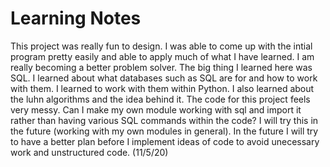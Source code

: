 # Learning Notes
This project was really fun to design. I was able to come up with the intial program pretty easily and able to apply much of what I have learned.
I am really becoming a better problem solver. The big thing I learned here was SQL. I learned about what databases such as SQL are for and how
to work with them. I learned to work with them within Python. I also learned about the luhn algorithms and the idea behind it. The code for this
project feels very messy. Can I make my own module working with sql and import it rather than having various SQL commands within the code? I will
try this in the future (working with my own modules in general). In the future I will try to have a better plan before I implement ideas of code 
to avoid unecessary work and unstructured code. (11/5/20)
